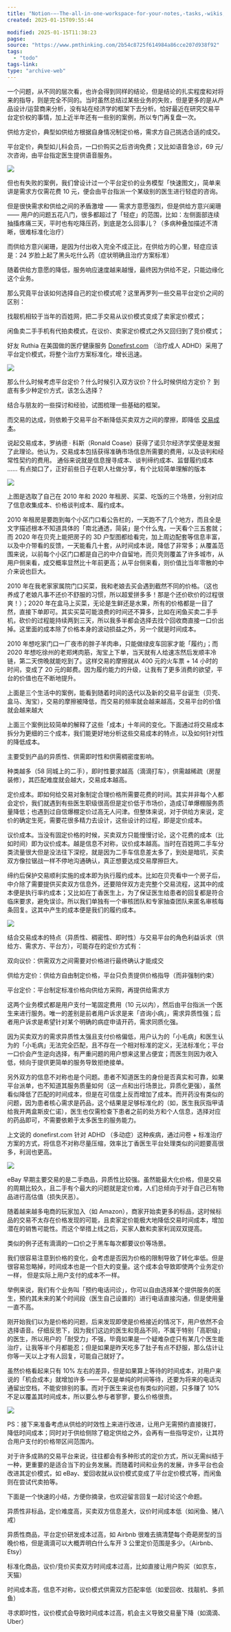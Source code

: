 ```yaml
---
title: "Notion-–-The-all-in-one-workspace-for-your-notes,-tasks,-wikis,-and-databases"
created: 2025-01-15T09:55:44

modified: 2025-01-15T11:38:23
pagse:
source: "https://www.pmthinking.com/2b54c8725f614984a86cce207d938f92"
tags:
  - "todo"
tags-link:
type: "archive-web"
---
```


一个问题，从不同的层次看，也许会得到同样的结论，但是结论的扎实程度和对将来的指导，则是完全不同的。当时虽然总结过某些业务的失败，但是更多的是从产品设计/运营商来分析，没有站在经济学的框架下去分析。恰好最近在研究交易平台定价权的事情，加上近半年还有一些别的案例，所以专门再复盘一次。

供给方定价，典型如供给方根据自身情况制定价格，需求方自己挑选合适的成交。

平台定价，典型如儿科会员，一口价购买之后咨询免费；又比如语音急诊，69 元/次咨询，由平台指定医生提供语音服务。

![](https://www.pmthinking.com/image/https%3A%2F%2Fs3-us-west-2.amazonaws.com%2Fsecure.notion-static.com%2F030d7521-4f8c-4574-b4a3-2cb320042b21%2FUntitled.png?table=block&id=a2d97886-ad59-45cb-9c1f-25a70aa0d3b5&spaceId=478cc3df-0136-46de-944c-45467b5e8847&width=2000&userId=&cache=v2)

但也有失败的案例，我们曾设计过一个平台定价的业务模型「快速图文」，简单来讲是需求方仅需花费 10 元，便会由平台指派一个某级别的医生进行轻症的咨询。

但是很快需求和供给之间的矛盾激增 —— 需求方意愿强烈，但是供给方意兴阑珊 —— 用户的问题五花八门，很多都超过了「轻症」的范围，比如：左侧面部连续抽搐疼痛三天，平时也有吃降压药，到底是怎么回事儿？（多病种叠加描述不清晰，很难标准化治疗）

而供给方意兴阑珊，是因为付出收入完全不成正比，在供给方的心里，轻症应该是：24 岁脸上起了黑头吃什么药（症状明确且治疗方案标准）

随着供给方意愿的降低，服务响应速度越来越慢，最终因为供给不足，只能边缘化这个业务。

那么究竟平台该如何选择自己的定价模式呢？这里再罗列一些交易平台定价之间的区别：

找靓机相较于当年的百姓网，把二手交易从议价模式变成了卖家定价模式；

闲鱼卖二手手机有代拍卖模式，在议价、卖家定价模式之外又回归到了竞价模式；

好友 Ruthia 在美国做的医疗健康服务 [Donefirst.com](http://donefirst.com/) （治疗成人 ADHD）采用了平台定价模式，将整个治疗方案标准化，增长迅速。

![](https://www.pmthinking.com/image/https%3A%2F%2Fs3-us-west-2.amazonaws.com%2Fsecure.notion-static.com%2F74158c18-40a5-4882-83a9-df62fcf6bc23%2FUntitled.png?table=block&id=7fc25149-ff91-4b91-81ec-0e30dc13b45a&spaceId=478cc3df-0136-46de-944c-45467b5e8847&width=2000&userId=&cache=v2)

那么什么时候考虑平台定价？什么时候引入双方议价？什么时候供给方定价？ 到底有多少种定价方式，该怎么选择？

结合与朋友的一些探讨和经验，试图梳理一些基础的框架。

而交易的达成，则依赖于交易平台不断降低买卖双方之间的摩擦，即降低 [交易成本](https://wiki.mbalib.com/wiki/%E4%BA%A4%E6%98%93%E6%88%90%E6%9C%AC)。

说起交易成本，罗纳德 · 科斯（Ronald Coase）获得了诺贝尔经济学奖便是发掘了此理论。他认为，交易成本包括获得准确市场信息所需要的费用，以及谈判和经常性契约的费用。 通俗来说就是信息搜寻成本、谈判缔约成本、监督履约成本 …… 有点拗口了，正好前些日子在职人社做分享，有个比较简单理解的版本

![](https://www.pmthinking.com/image/https%3A%2F%2Fs3-us-west-2.amazonaws.com%2Fsecure.notion-static.com%2Fcfe26b58-d0d4-4051-9980-1552dc595bd1%2FUntitled.png?table=block&id=808714e7-8644-4e85-8a61-472a6ea7d167&spaceId=478cc3df-0136-46de-944c-45467b5e8847&width=2000&userId=&cache=v2)

上图是选取了自己在 2010 年和 2020 年租房、买菜、吃饭的三个场景，分别对应了信息收集成本、价格谈判成本、履约成本。

2010 年租房是要跑到每个小区门口看公告栏的，一天跑不了几个地方，而且全是文字描述根本不知道具体的「南北通透，简装」是个什么鬼，一天看个三五套就；而 2020 年在贝壳上能把房子的 3D 户型图都给看完，加上周边配套等信息丰富，以及中介带看的反馈，一天能看几十套，从时间成本说，降低了非常多；从覆盖范围来说，以前每个小区门口都是自己的中介自留地，而贝壳则覆盖了许多城市，从用户侧来看，成交概率显然比十年前更高；从平台侧来看，则价值比当年零散的中介来说也巨大。

2010 年在我老家家属院门口买菜，我和老娘去买会遇到截然不同的价格。（这也养成了老娘凡事不还价不舒服的习惯，所以超爱拼多多！那是个还价砍价的过程很爽！）；2020 年在盒马上买菜，无论是生鲜还是水果，所有的价格都是一目了然，直接下单即可。其实买菜可能浪费的时间还不算多，比如在闲鱼买卖二手手机，砍价的过程能持续两到三天，所以我多半都会选择去找个回收商直接一口价出掉。这里面的成本除了价格本身的波动损益之外，另一个就是时间成本。

2010 年想吃家门口一厂夜市的胖子羊肉串，只能做绿皮车回家才能「履约」；而 2020 年想吃徐州的老郑烤肉筋，淘宝上下单，当天就有人给速冻然后发顺丰冷链，第二天傍晚就能吃到了。这样交易的摩擦就从 400 元的火车票 + 14 小时的时间，变成了 20 元的邮费。因为履约能力的升级，让我有了更多消费的欲望，平台的价值也在不断地提升。

上面是三个生活中的案例，能看到随着时间的迭代以及新的交易平台诞生（贝壳、盒马、淘宝），交易的摩擦被降低，而交易的频率就会越来越高，交易平台的价值就会越来越大

上面三个案例比较简单的解释了这些「成本」十年间的变化。下面通过将交易成本拆分为更细的三个成本，我们能更好地分析这些交易成本的特点，以及如何针对性的降低成本。

主要受到产品的异质性、供需即时性和供需稠密度影响。

种类越多（58 同城上的二手），即时性要求越高（滴滴打车），供需越稀疏（房屋装修），其匹配难度就会越大，交易成本越高。

定价成本。即如何给交易对象制定合理价格所需要花费的时间。其实并非每个人都会定价，我们就遇到有些医生职级很高但是定价低于市场价，造成订单爆棚服务质量降低；也遇到过自信爆棚定价过高无人问津。但整体来说，对于供给方来说，定价的确定生死，需要花很多精力去设计，这些设计的过程，即是定价成本。

议价成本。当没有固定价格的时候，买卖双方只能慢慢讨论，这个花费的成本（比如时间）即为议价成本。越是信息不对称，议价成本越高。当时在百姓网二手车分类流量很大但是没法往下深挖，就是因为二手车信息差太多了，到处是暗坑，买卖双方像拉锯战一样不停地沟通确认，真正想要达成交易摩擦巨大。

缔约后保护交易顺利实施的成本即为执行履约成本。比如在贝壳看中一个房子后，中介除了需要提供买卖双方信息外，还要陪伴双方走完整个交易流程，这其中的成本便是执行率约成本；又比如在丁香医生上，为了保证医生给患者的回复都是符合临床要求，避免误诊。所以我们单独有一个审核团队和专家抽查团队来匿名审核每条回复。这其中产生的成本便是我们的履约成本。

![](https://www.pmthinking.com/image/https%3A%2F%2Fs3-us-west-2.amazonaws.com%2Fsecure.notion-static.com%2F4ffcad87-e59b-47f0-90d8-da080ec55c6c%2FUntitled.png?table=block&id=39df1721-379d-409e-83a0-6971b420022a&spaceId=478cc3df-0136-46de-944c-45467b5e8847&width=2000&userId=&cache=v2)

结合交易成本的特点（异质性、稠密性、即时性）与交易平台的角色利益诉求（供给方、需求方、平台方），可能存在的定价方式有：

双向议价：供需双方之间需要对价格进行最终确认才能成交

供给方定价：供给方自由制定价格，平台只负责提供价格指导（而非强制约束）

平台定价：平台制定标准价格向供给方采购，再提供给需求方

这两个业务模式都是用户支付一笔固定费用（10 元以内），然后由平台指派一个医生来进行服务。唯一的差别是前者用户诉求是来「咨询小病」，需求异质性强；后者用户诉求是希望针对某个明确的病症申请开药，需求同质化强。

因为买卖双方的需求异质性太强且支付价格偏低，用户认为的「小毛病」和医生认为的「小毛病」无法完全匹配，且不存在一个相对标准的定义，无法标准化；平台一口价会产生逆向选择，有严重问题的用户想来这里占便宜；而医生则因为收入低，倾向于提供更简单的服务导致拒绝接单。

另外双方的信息不对称也是个问题。患者不知道医生的身份是否真实和可靠，如果平台派单，也不知道其服务质量如何（这一点和出行场景比，异质化更强），虽然看似降低了匹配的时间成本，但是在可信度上反而增加了成本。而开药没有类似的问题，因为患者核心需求是药品，这个结果是足够标准化的（如，医生我灰指甲请给我开两盒斯皮仁诺），医生也仅需检查下患者之前的处方和个人信息，选择对应的药品即可，不需要依赖于太多医生的服务能力。

上文说的 donefirst.com 针对 ADHD （多动症）这种疾病，通过问卷 + 标准治疗方案的方式，将信息不对称尽量压缩，效率比丁香医生平台处理类似的问题要高很多，利润也更高。

![](https://www.pmthinking.com/image/https%3A%2F%2Fs3-us-west-2.amazonaws.com%2Fsecure.notion-static.com%2Fab5c7506-d686-4663-9f7b-c93fbe2c659b%2FUntitled.png?table=block&id=1d48b0f1-5b21-469d-8935-ca51136d009b&spaceId=478cc3df-0136-46de-944c-45467b5e8847&width=2000&userId=&cache=v2)

eBay 早期主要交易的是二手商品，异质性比较强。虽然能最大化价格，但是交易的周期比较久，且二手有个最大的问题就是定价难，人们总倾向于对于自己已有物品进行高估值（损失厌恶）。

随着越来越多电商的玩家加入（如 Amazon），商家开始卖更多的标品，这时候标品的交易不太存在价格发现的可能，且卖家定价能极大地降低交易时间成本，增加潜在的销售可能性。而这个举措上线之后，买家人数和卖家利润双双提高。

类似的例子还有滴滴的一口价之于黑车每次都要议价等场景。

我们很容易注意到价格的变化，会考虑是否因为价格的限制导致了转化率低。但是很容易忽略掉，时间成本也是一个巨大的变量。这个成本会导致即使两个业务定价一样， 但是实际上用户支付的成本不一样。

举例来说，我们有个业务叫「预约电话问诊」，你可以自由选择某个提供服务的医生，预约其未来的某个时间段（医生自己设置的）进行电话直接沟通，但是使用量一直不高。

刚开始我们以为是价格的问题，后来发现即使是价格接近的情况下，用户依然不会选择语音。仔细反思下，因为我们这边的医生和竞品不同，不属于特别「高职级」的医生，所以用户的「耐受力」不强，毕竟如果是一个疑难杂症只有某几个医生能治疗，让我等半个月都能忍；但是如果是昨天吃多了肚子有点不舒服，那么估计让你等一天以上才有人回复，可能自己就好了。

虽然价格看起来只有 10% 左右的差异，但是如果算上等待的时间成本，对用户来说的「机会成本」就增加许多 —— 不仅是单纯的时间等待，还要为将来的电话沟通留出空档，不能安排别的事。而对于医生来说也有类似的问题，只多赚了 10% 不足以覆盖其时间成本，所以要么参与者寥寥，要么价格很贵。

![](https://www.pmthinking.com/image/https%3A%2F%2Fs3-us-west-2.amazonaws.com%2Fsecure.notion-static.com%2F51665d1c-42de-4cec-8a27-c8ccbe5e2889%2FUntitled.png?table=block&id=77f1b224-1240-4494-a222-a13d1bf40cf2&spaceId=478cc3df-0136-46de-944c-45467b5e8847&width=2000&userId=&cache=v2)

PS：接下来准备考虑从供给的时效性上来进行改进，让用户无需预约直接拨打，降低时间成本；同时对于供给侧除了稳定供给之外，会再有一些指导定价，让其符合用户支付的价格带区间范围内。

对于许多成熟的交易平台来说，往往都会有多种形式的定价方式，所以无需纠结于一种，更重要的是适合当下的业务发展。而随着时间和业务的发展，许多平台也会改进其定价模式，如 eBay、爱回收就从议价模式变成了平台定价模式等，而闲鱼则在尝试代卖拍等。

下面是一个快速的小结，方便你摘录，也欢迎留言回复一起讨论这个命题。

异质性非标品，定价难度高，买卖双方信息差大，议价时间成本低（如闲鱼、猪八戒）

异质性商品，平台定价研发成本过高，如 Airbnb 很难去搞清楚每个奇葩房型的当晚价格，但是滴滴可以大概弄明白什么车开 3 公里定价范围是多少。（Airbnb、Etsy）

标准化商品，议价/竞价买卖双方时间成本过高，比如直接让用户购买（如京东，天猫）

时间成本高，信息不对称，议价模式供需双方匹配率低（如爱回收、找靓机、多抓鱼）

寻求即时性，议价模式会导致时间成本过高，机会主义导致交易量下降（如滴滴、Uber）
